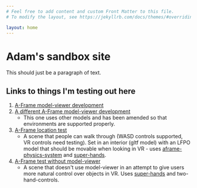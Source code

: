 ```yaml
---
# Feel free to add content and custom Front Matter to this file.
# To modify the layout, see https://jekyllrb.com/docs/themes/#overriding-theme-defaults

layout: home
---
```

# Adam's sandbox site
This should just be a paragraph of text.

## Links to things I'm testing out here
1. [A-Frame model-viewer development](https://amp-92.github.io/aframe-test)
2. [A different A-Frame model-viewer development](https://amp-92.github.io/aframe-test-v2)
    * This one uses other models and has been amended so that environments are supported properly.
3. [A-Frame location test](https://amp-92.github.io/aframe-location-test)
    * A scene that people can walk through (WASD controls supported, VR controls need testing). Set in an interior (gltf model) with an LFPO model that should be movable when looking in VR - uses [aframe-physics-system](https://github.com/n5ro/aframe-physics-system/tree/master) and [super-hands](https://github.com/c-frame/aframe-super-hands-component).
4. [A-Frame test without model-viewer](https://amp-92.github.io/aframe-test-without-modelviewer)
    * A scene that doesn't use model-viewer in an attempt to give users more natural control over objects in VR. Uses [super-hands](https://github.com/c-frame/aframe-super-hands-component) and two-hand-controls.